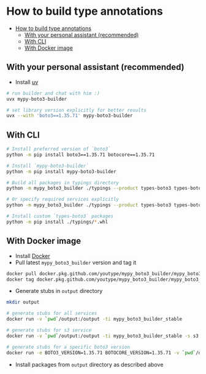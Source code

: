 # How to build type annotations

- [How to build type annotations](#how-to-build-type-annotations)
  - [With your personal assistant (recommended)](#with-your-personal-assistant-recommended)
  - [With CLI](#with-cli)
  - [With Docker image](#with-docker-image)


## With your personal assistant (recommended)

- Install [uv](https://docs.astral.sh/uv/getting-started/installation/)

```bash
# run builder and chat with him :)
uvx mypy-boto3-builder

# set library version explicitly for better results
uvx --with 'boto3==1.35.71' mypy-boto3-builder
```

## With CLI

```bash
# Install preferred version of `boto3`
python -m pip install boto3==1.35.71 botocore==1.35.71

# Install `mypy-boto3-builder`
python -m pip install mypy-boto3-builder

# Build all packages in typings directory
python -m mypy_boto3_builder ./typings --product types-boto3 types-boto3-services --output-type wheel

# Or specify required services explicitly
python -m mypy_boto3_builder ./typings --product types-boto3 types-boto3-services --output-type wheel -s ec2 s3

# Install custom `types-boto3` packages
python -m pip install ./typings/*.whl
```

## With Docker image

- Install [Docker](https://docs.docker.com/install/)
- Pull latest `mypy_boto3_builder` version and tag it

```bash
docker pull docker.pkg.github.com/youtype/mypy_boto3_builder/mypy_boto3_builder_stable:latest
docker tag docker.pkg.github.com/youtype/mypy_boto3_builder/mypy_boto3_builder_stable:latest mypy_boto3_builder
```

- Generate stubs in `output` directory

```bash
mkdir output

# generate stubs for all services
docker run -v `pwd`/output:/output -ti mypy_boto3_builder_stable

# generate stubs for s3 service
docker run -v `pwd`/output:/output -ti mypy_boto3_builder_stable -s s3

# generate stubs for a specific boto3 version
docker run -e BOTO3_VERSION=1.35.71 BOTOCORE_VERSION=1.35.71 -v `pwd`/output:/output -ti mypy_boto3_builder_stable
```

- Install packages from `output` directory as described above
